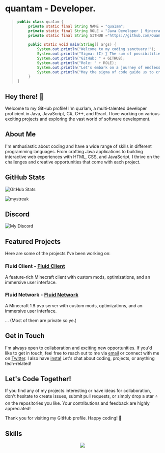 # quantam - Developer.

> ```java
> public class qua1am {
>     private static final String NAME = "qua1am";
>     private static final String ROLE = "Java Developer | Minecraft Enthusiast | Code Crafter";
>     private static final String GITHUB ="https://github.com/Quantamyt";
>     
>     public static void main(String[] args) {
>         System.out.println("Welcome to my coding sanctuary!");
>         System.out.println("Sigma: (Σ) ∑ The sum of possibilities and creativity.");
>         System.out.println("GitHub: " + GITHUB);
>         System.out.println("Role: " + ROLE);
>         System.out.println("Let's embark on a journey of endless innovation and craft stunning code!");
>         System.out.println("May the sigma of code guide us to create magic in the digital realm. 🎩✨");
>     }
> }
> ```

## Hey there! 👋

Welcome to my GitHub profile! I'm qua1am, a multi-talented developer proficient in Java, JavaScript, C#, C++, and React. I love working on various exciting projects and exploring the vast world of software development.

## About Me

I'm enthusiastic about coding and have a wide range of skills in different programming languages. From crafting Java applications to building interactive web experiences with HTML, CSS, and JavaScript, I thrive on the challenges and creative opportunities that come with each project.

## GitHub Stats

![GitHub Stats](https://github-readme-stats.vercel.app/api?username=Quantamyt&show_icons=true&count_private=true&hide=prs,issues&theme=radical)

<img src="https://github-readme-streak-stats.herokuapp.com/?user=Quantamyt&theme=tokyonight" alt="mystreak"/>


## Discord 

![My Discord](https://discord-readme-badge.vercel.app/api?id=1121050952628183152)


## Featured Projects

Here are some of the projects I've been working on:

### Fluid Client - [Fluid Client](https://github.com/Fluid-Client-Development)

A feature-rich Minecraft client with custom mods, optimizations, and an immersive user interface.

### Fluid Network - [Fluid Network](https://github.com/Fluid-Client-Development)

A Minecraft 1.8 pvp server with custom mods, optimizations, and an immersive user interface.

... (Most of them are private so ye.)

## Get in Touch

I'm always open to collaboration and exciting new opportunities. If you'd like to get in touch, feel free to reach out to me via [email](mailto:quantamyt19@gmail.com) or connect with me on [Twitter](https://twitter.com/Quantam_). I also have [insta!](https://www.instagram.com/quantamphysicx?igsh=bGY5cDJ1bWJ3Mjg3) Let's chat about coding, projects, or anything tech-related!

## Let's Code Together!

If you find any of my projects interesting or have ideas for collaboration, don't hesitate to create issues, submit pull requests, or simply drop a star ⭐ on the repositories you like. Your contributions and feedback are highly appreciated!

Thank you for visiting my GitHub profile. Happy coding! 🚀

## Skills

<p align = "center"><img src = "https://github-widgetbox.vercel.app/api/skills?names=java,python,html,css,javascript,typescrip,csharp,cppt&includeNames=true"></p>
